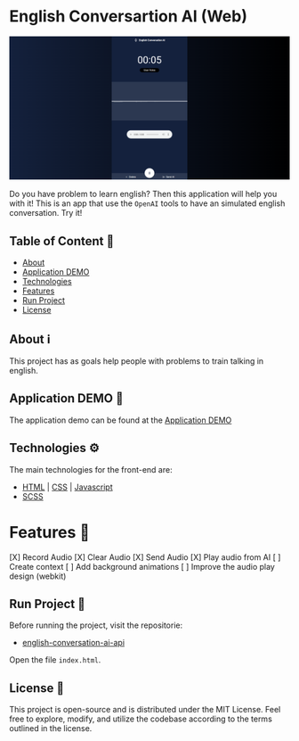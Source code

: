 # English Conversartion AI (Web)

![Banner](.github/banner.png)

Do you have problem to learn english? Then this application will help you with it! This is an app that use the `OpenAI` tools to have an simulated english conversation. Try it!

## Table of Content 📜

* [About](#about-ℹ️)
* [Application DEMO](#application-demo-🚀)
* [Technologies](#technologies-⚙️)
* [Features](#features-🚀)
* [Run Project](#run-project-🏃)
* [License](#license-📝)

## About ℹ️

This project has as goals help people with problems to train talking in english.

## Application DEMO 🚀

The application demo can be found at the [Application DEMO](https://matheus1714.github.io/english-conversation-ai-web/)

## Technologies ⚙️

The main technologies for the front-end are:

* [HTML](https://developer.mozilla.org/en-US/docs/Web/HTML) | [CSS](https://developer.mozilla.org/en-US/docs/Web/CSS) | [Javascript](https://developer.mozilla.org/en-US/docs/Web/javascript)
* [SCSS](https://sass-lang.com/)

# Features 🚀

 [X] Record Audio
 [X] Clear Audio
 [X] Send Audio
 [X] Play audio from AI
 [ ] Create context
 [ ] Add background animations
 [ ] Improve the audio play design (webkit)

## Run Project 🏃

Before running the project, visit the repositorie:

* [english-conversation-ai-api
](https://github.com/Matheus1714/english-conversation-ai-api)

Open the file `index.html`.

## License 📝

This project is open-source and is distributed under the MIT License. Feel free to explore, modify, and utilize the codebase according to the terms outlined in the license.